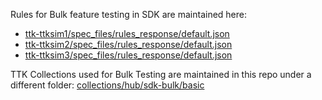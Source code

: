 Rules for Bulk feature testing in SDK are maintained here: 

- [ttk-ttksim1/spec_files/rules_response/default.json](https://github.com/mojaloop/sdk-scheme-adapter/blob/master/test/func/config/ttk-ttksim1/spec_files/rules_response/default.json)
- [ttk-ttksim2/spec_files/rules_response/default.json](https://github.com/mojaloop/sdk-scheme-adapter/blob/master/test/func/config/ttk-ttksim2/spec_files/rules_response/default.json)
- [ttk-ttksim3/spec_files/rules_response/default.json](https://github.com/mojaloop/sdk-scheme-adapter/blob/master/test/func/config/ttk-ttksim3/spec_files/rules_response/default.json)

TTK Collections used for Bulk Testing are maintained in this repo under a different folder: [collections/hub/sdk-bulk/basic](../../collections/hub/sdk-bulk/basic)